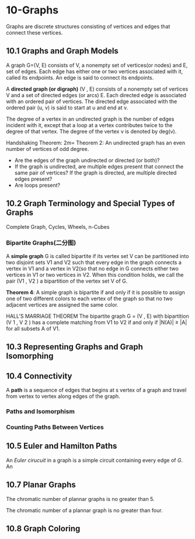 # 10-Graphs
Graphs are discrete structures consisting of vertices and edges that connect
these vertices.

## 10.1 Graphs and Graph Models
A graph G=(V, E) consists of V, a nonempty set of vertices(or nodes) and E, set 
of edges. Each edge has either one or two vertices associated with it,
called its endpoints. An edge is said to connect its endpoints.

A **directed graph (or digraph)** (V , E) consists of a nonempty set of vertices V 
and a set of directed edges (or arcs) E. Each directed edge is associated with
an ordered pair of vertices. The directed edge associated with the ordered pair 
(u, v) is said to start at u and end at v.

The degree of a vertex in an undirected graph is the number of edges incident 
with it, except that a loop at a vertex contributes twice to the degree of that
vertex. The degree of the vertex v is denoted by deg(v).

Handshaking Theorem:
$2m=$
Theorem 2: An undirected graph has an even number of vertices of odd degree.
+ Are the edges of the graph undirected or directed (or both)?
+ If the graph is undirected, are multiple edges present that connect the same pair of vertices?
If the graph is directed, are multiple directed edges present?
+ Are loops present?

## 10.2 Graph Terminology and Special Types of Graphs
Complete Graph, Cycles, Wheels, n-Cubes

### Bipartite Graphs(二分图)
A __simple graph__ G is called  bipartite if its vertex set V can be partitioned into
two disjoint sets V1 and V2 such that every edge in the graph connects a 
vertex in V1 and a vertex in V2(so that no edge in G connects either two 
vertices in V1 or two vertices in V2. When this condition holds, we call the
pair (V1 , V2 ) a bipartition of the vertex set V of G.


__Theorem 4__:
A simple graph is bipartite if and only if it is possible to assign one of two 
different colors to each vertex of the graph so that no two adjacent vertices 
are assigned the same color.

HALL’S MARRIAGE THEOREM The bipartite graph G = (V , E) with bipartition
(V 1 , V 2 ) has a complete matching from V1 to V2 if and only if |N(A)| ≥ |A| for all subsets
A of V1.

## 10.3 Representing Graphs and Graph Isomorphing
## 10.4 Connectivity

A **path** is a sequence of edges that begins at s vertex of a graph and travel 
from vertex to vertex along edges of the graph.


### Paths and Isomorphism

### Counting Paths Between Vertices

## 10.5 Euler and Hamilton Paths

An _Euler cirucuit_ in a graph is a simple circuit containing every edge of _G_.
An 
## 10.7 Planar Graphs

The chromatic number of plannar graphs is no greater than 5.




The chromatic number of a plannar graph is no greater than four.


## 10.8 Graph Coloring
